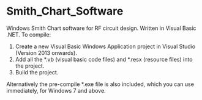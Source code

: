 # Smith_Chart_Software
Windows Smith Chart software for RF circuit design.
Written in Visual Basic .NET.
To compile:
1. Create a new Visual Basic Windows Application project in Visual Studio (Version 2013 onwards).
2. Add all the *.vb (visual basic code files) and *.resx (resource files) into the project.
3. Build  the project.

Alternatively the pre-compile *.exe file is also included, which you can use immediately, for Windows 7 and above.
